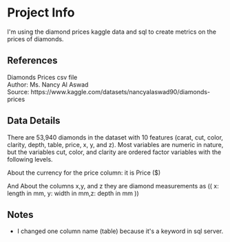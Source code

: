 <H1>Project Info</H1>
I'm using the diamond prices kaggle data and sql to create metrics on the prices of diamonds.

<H2>References</H2>
Diamonds Prices csv file</BR>
Author: Ms. Nancy Al Aswad</BR>
Source: https://www.kaggle.com/datasets/nancyalaswad90/diamonds-prices

<H2>Data Details</H2>

There are 53,940 diamonds in the dataset with 10 features (carat, cut, color, clarity, depth, table, price, x, y, and z). Most variables are numeric in nature, but the variables cut, color, and clarity are ordered factor variables with the following levels.

About the currency for the price column: it is Price ($)

And About the columns x,y, and z they are diamond measurements as (( x: length in mm, y: width in mm,z: depth in mm ))

<H2>Notes</H2>

* I changed one column name (table) because it's a keyword in sql server.
